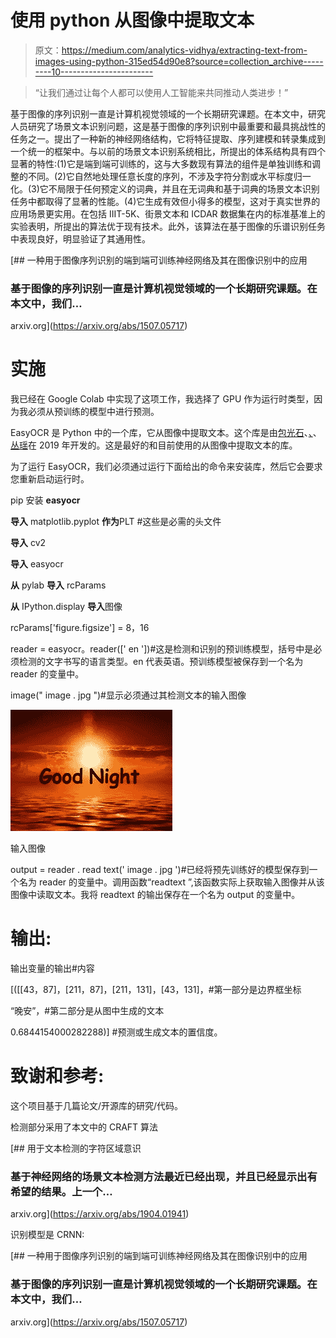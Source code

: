 # 使用 python 从图像中提取文本

> 原文：<https://medium.com/analytics-vidhya/extracting-text-from-images-using-python-315ed54d90e8?source=collection_archive---------10----------------------->

> “让我们通过让每个人都可以使用人工智能来共同推动人类进步！”

基于图像的序列识别一直是计算机视觉领域的一个长期研究课题。在本文中，研究人员研究了场景文本识别问题，这是基于图像的序列识别中最重要和最具挑战性的任务之一。提出了一种新的神经网络结构，它将特征提取、序列建模和转录集成到一个统一的框架中。与以前的场景文本识别系统相比，所提出的体系结构具有四个显著的特性:(1)它是端到端可训练的，这与大多数现有算法的组件是单独训练和调整的不同。(2)它自然地处理任意长度的序列，不涉及字符分割或水平标度归一化。(3)它不局限于任何预定义的词典，并且在无词典和基于词典的场景文本识别任务中都取得了显著的性能。(4)它生成有效但小得多的模型，这对于真实世界的应用场景更实用。在包括 IIIT-5K、街景文本和 ICDAR 数据集在内的标准基准上的实验表明，所提出的算法优于现有技术。此外，该算法在基于图像的乐谱识别任务中表现良好，明显验证了其通用性。

 [## 一种用于图像序列识别的端到端可训练神经网络及其在图像识别中的应用

### 基于图像的序列识别一直是计算机视觉领域的一个长期研究课题。在本文中，我们…

arxiv.org](https://arxiv.org/abs/1507.05717) 

# 实施

我已经在 Google Colab 中实现了这项工作，我选择了 GPU 作为运行时类型，因为我必须从预训练的模型中进行预测。

EasyOCR 是 Python 中的一个库，它从图像中提取文本。这个库是由[包光石](https://arxiv.org/search/cs?searchtype=author&query=Shi%2C+B)、[、](https://arxiv.org/search/cs?searchtype=author&query=Bai%2C+X)、[丛瑶](https://arxiv.org/search/cs?searchtype=author&query=Yao%2C+C)在 2019 年开发的。这是最好的和目前使用的从图像中提取文本的库。

为了运行 EasyOCR，我们必须通过运行下面给出的命令来安装库，然后它会要求您重新启动运行时。

pip 安装 **easyocr**

**导入** matplotlib.pyplot **作为**PLT #这些是必需的头文件

**导入** cv2

**导入** easyocr

**从** pylab **导入** rcParams

**从** IPython.display **导入**图像

rcParams['figure.figsize'] = 8，16

reader = easyocr。reader([' en '])#这是检测和识别的预训练模型，括号中是必须检测的文字书写的语言类型。en 代表英语。预训练模型被保存到一个名为 reader 的变量中。

image(" image . jpg ")#显示必须通过其检测文本的输入图像

![](img/0b15939d81b4217800deab5b4676033b.png)

输入图像

output = reader . read text(' image . jpg ')#已经将预先训练好的模型保存到一个名为 reader 的变量中。调用函数“readtext ”,该函数实际上获取输入图像并从该图像中读取文本。我将 readtext 的输出保存在一个名为 output 的变量中。

# 输出:

输出变量的输出#内容

[([[43，87]，[211，87]，[211，131]，[43，131]，#第一部分是边界框坐标

“晚安”，#第二部分是从图中生成的文本

0.6844154000282288)] #预测或生成文本的置信度。

# 致谢和参考:

这个项目基于几篇论文/开源库的研究/代码。

检测部分采用了本文中的 CRAFT 算法

 [## 用于文本检测的字符区域意识

### 基于神经网络的场景文本检测方法最近已经出现，并且已经显示出有希望的结果。上一个…

arxiv.org](https://arxiv.org/abs/1904.01941) 

识别模型是 CRNN:

 [## 一种用于图像序列识别的端到端可训练神经网络及其在图像识别中的应用

### 基于图像的序列识别一直是计算机视觉领域的一个长期研究课题。在本文中，我们…

arxiv.org](https://arxiv.org/abs/1507.05717)